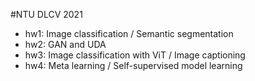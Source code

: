 #NTU DLCV 2021
- hw1: Image classification / Semantic segmentation
- hw2: GAN and UDA
- hw3: Image classification with ViT / Image captioning
- hw4: Meta learning / Self-supervised model learning 
